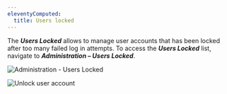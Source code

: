 ```yaml
---
eleventyComputed:
  title: Users locked
---
```

The ***Users Locked*** allows to manage user accounts that has been locked after too many failed log in attempts. To access the ***Users Locked*** list, navigate to ***Administration – Users Locked***. 

![Administration - Users Locked](https://webdevolutions.azureedge.net/docs/en/server/ServerOp8036.png)  

![Unlock user account](https://webdevolutions.azureedge.net/docs/en/server/ServerOp8035.png)  